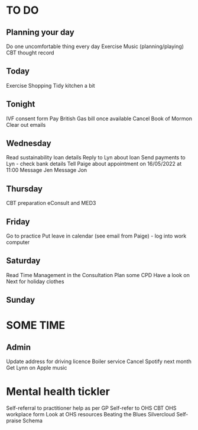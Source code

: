 # TO DO
## Planning your day
Do one uncomfortable thing every day
Exercise
Music (planning/playing)
CBT thought record

## Today
Exercise
Shopping
Tidy kitchen a bit

## Tonight
IVF consent form
Pay British Gas bill once available
Cancel Book of Mormon
Clear out emails

## Wednesday
Read sustainability loan details
Reply to Lyn about loan
Send payments to Lyn - check bank details
Tell Paige about appointment on 16/05/2022 at 11:00
Message Jen
Message Jon 

## Thursday
CBT preparation
eConsult and MED3

## Friday
Go to practice
Put leave in calendar (see email from Paige) - log into work computer

## Saturday
Read Time Management in the Consultation
Plan some CPD
Have a look on Next for holiday clothes

## Sunday

# SOME  TIME
## Admin
Update address for driving licence
Boiler service
Cancel Spotify next month
Get Lynn on Apple music

# Mental health tickler
Self-referral to practitioner help as per GP
Self-refer to OHS CBT
OHS workplace form
Look at OHS resources
Beating the Blues
Silvercloud
Self-praise
Schema


